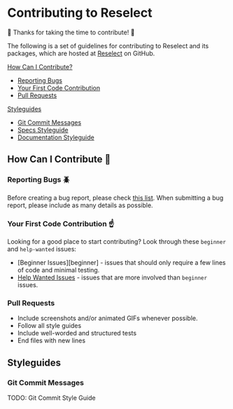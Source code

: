# Contributing to Reselect

:rocket: Thanks for taking the time to contribute! :rocket:

The following is a set of guidelines for contributing to Reselect and its packages, which are hosted at [Reselect](https://github.com/reselect/Reselect) on GitHub.

[How Can I Contribute?](#how-can-i-contribute-book)
- [Reporting Bugs](#reporting-bugs-beetle)
- [Your First Code Contribution](#your-first-code-contribution-point-up)
- [Pull Requests](#pull-requests)

[Styleguides](#styleguides)
- [Git Commit Messages](#git-commit-messages)
- [Specs Styleguide](#specs-styleguide)
- [Documentation Styleguide](#documentation-styleguide)

## How Can I Contribute :book:

### Reporting Bugs :beetle:

Before creating a bug report, please check [this list](https://github.com/reselect/Reselect/issues?q=is%3Aopen+is%3Aissue+label%3Abug). When submitting a bug report, please include as many details as possible.

### Your First Code Contribution :point_up:

Looking for a good place to start contributing? Look through these `beginner` and `help-wanted` issues:
- [Beginner Issues][beginner] - issues that should only require a few lines of code and minimal testing.
- [Help Wanted Issues](https://github.com/reselect/Reselect/labels/help%20wanted) - issues that are more involved than `beginner` issues.

### Pull Requests

- Include screenshots and/or animated GIFs whenever possible.
- Follow all style guides
- Include well-worded and structured tests
- End files with new lines

## Styleguides

### Git Commit Messages

TODO: Git Commit Style Guide
